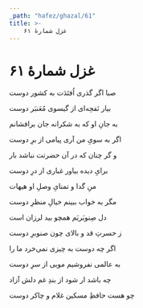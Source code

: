 ```yaml
---
_path: "hafez/ghazal/61"
title: >-
    غزل شمارهٔ ۶۱
---
```

# غزل شمارهٔ ۶۱

<div class="b" id="bn1"><div class="m1"><p>صبا اگر گذری اُفتَدَت به کشور دوست</p></div>
<div class="m2"><p>بیار نَفحِه‌ای از گیسوی مُعَنبَر دوست</p></div></div>
<div class="b" id="bn2"><div class="m1"><p>به جانِ او که به شکرانه جان برافشانم</p></div>
<div class="m2"><p>اگر به سویِ من آری پیامی از برِ دوست</p></div></div>
<div class="b" id="bn3"><div class="m1"><p>و گر چنان که در آن حضرتت نباشد بار</p></div>
<div class="m2"><p>برایِ دیده بیاور غباری از درِ دوست</p></div></div>
<div class="b" id="bn4"><div class="m1"><p>منِ گدا و تمنایِ وصلِ او هیهات</p></div>
<div class="m2"><p>مگر به خواب ببینم خیالِ منظرِ دوست</p></div></div>
<div class="b" id="bn5"><div class="m1"><p>دل صِنوبَریَم همچو بید لرزان است</p></div>
<div class="m2"><p>ز حسرتِ قد و بالای چون صنوبرِ دوست</p></div></div>
<div class="b" id="bn6"><div class="m1"><p>اگر چه دوست به چیزی نمی‌خرد ما را</p></div>
<div class="m2"><p>به عالمی نفروشیم مویی از سرِ دوست</p></div></div>
<div class="b" id="bn7"><div class="m1"><p>چه باشد ار شود از بندِ غم دلش آزاد</p></div>
<div class="m2"><p>چو هست حافظِ مسکین غلام و چاکر دوست</p></div></div>
